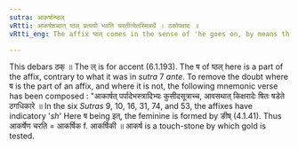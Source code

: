```yaml
---
sutra: आकर्षान्ष्ठल्
vRtti: आकर्षशब्दात् ष्ठल् प्रत्ययो भवति चरतीत्येतस्मिन्नर्थे । ठकोपवादः ॥
vRtti_eng: The affix ष्ठल् comes in the sense of 'he goes on, by means there of' after the word '_akarsha_.'

---
```

This debars ठक् ॥ The ल् is for accent (6.1.193). The ष of ष्ठल् here is a part of the affix, contrary to what it was in _sutra_ 7 _ante_. To remove the doubt where ष is the part of an affix, and where it is not, the following mnemonic verse has been composed : "आकार्षत् पर्पादेभस्त्रादिभ्यः कुसीदसूत्राच्च, आवसथात् किक्षरादेः षितः षडेते ठगधिकारे ॥ In the six _Sutras_ 9, 10, 16, 31, 74, and 53, the affixes have indicatory '_sh_' Here ष being इत्, the feminine is formed by ङीष् (4.1.41). Thus आकर्षेण चरति = आकर्षिक f. आकर्षिकी ॥ आकर्ष is a  touch-stone by which gold is tested.